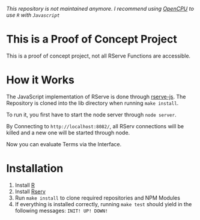 *This repository is not maintained anymore. I recommend using [OpenCPU](https://www.opencpu.org/) to use `R` with `Javascript`*

# This is a Proof of Concept Project
This is a proof of concept project, not all RServe Functions are accessible.

# How it Works
The JavaScript implementation of RServe is done through [rserve-js](https://github.com/cscheid/rserve-js). The Repository is cloned into the lib directory when running `make install`.

To run it, you first have to start the node server through `node server`.

By Connecting to `http://localhost:8082/`, all RServ connections will be killed and a new one will be started through node.

Now you can evaluate Terms via the Interface.


# Installation
1. Install [R](http://www.r-project.org/)
2. Install [Rserv](http://www.rforge.net/Rserve/index.html)
3. Run `make install` to clone required repositories and NPM Modules
4. If everything is installed correctly, running `make test` should yield in the following messages: `INIT! UP! DOWN!`